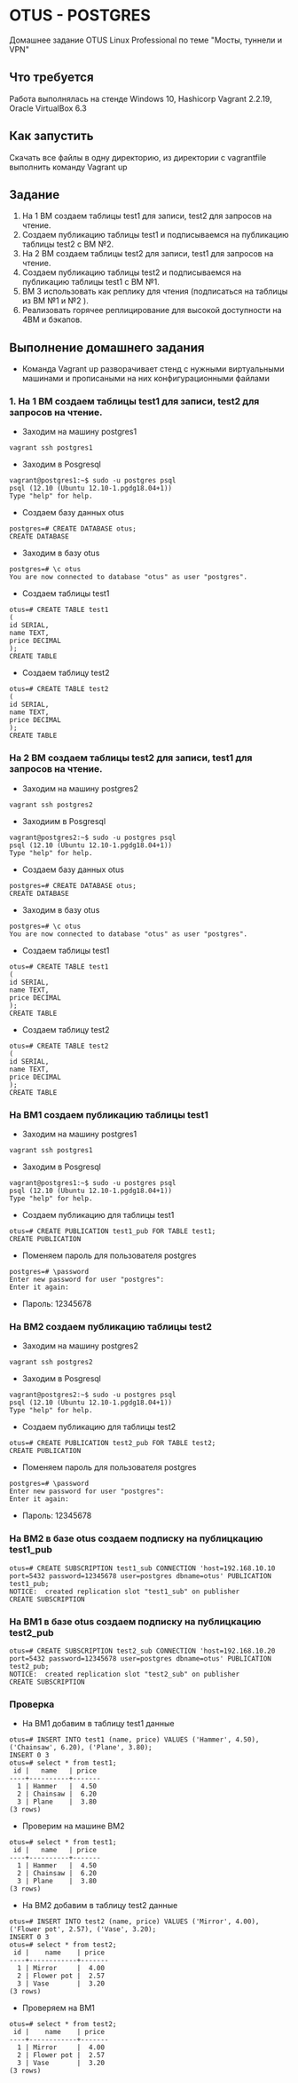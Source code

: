 # OTUS - POSTGRES
Домашнее задание OTUS Linux Professional по теме "Мосты, туннели и VPN"

## Что требуется
Работа выполнялась на стенде Windows 10, Hashicorp Vagrant 2.2.19, Oracle VirtualBox 6.3

## Как запустить
Скачать все файлы в одну директорию, из директории с vagrantfile выполнить команду Vagrant up

## Задание
1. На 1 ВМ создаем таблицы test1 для записи, test2 для запросов на чтение.
2. Создаем публикацию таблицы test1 и подписываемся на публикацию таблицы test2 с ВМ №2.
3. На 2 ВМ создаем таблицы test2 для записи, test1 для запросов на чтение.
4. Создаем публикацию таблицы test2 и подписываемся на публикацию таблицы test1 с ВМ №1.
5. ВМ 3 использовать как реплику для чтения (подписаться на таблицы из ВМ №1 и №2 ).
6. Реализовать горячее реплицирование для высокой доступности на 4ВМ и бэкапов.

## Выполнение домашнего задания
* Команда Vagrant up разворачивает стенд с нужными виртуальными машинами и прописаными на них конфигурационными файлами
### 1. На 1 ВМ создаем таблицы test1 для записи, test2 для запросов на чтение.
* Заходим на машину postgres1
```
vagrant ssh postgres1
```
* Заходим в Posgresql
```
vagrant@postgres1:~$ sudo -u postgres psql
psql (12.10 (Ubuntu 12.10-1.pgdg18.04+1))
Type "help" for help.
```
* Создаем базу данных otus
```
postgres=# CREATE DATABASE otus;
CREATE DATABASE
```
* Заходим в базу otus
```
postgres=# \c otus
You are now connected to database "otus" as user "postgres".
```
* Создаем таблицы test1
```
otus=# CREATE TABLE test1
(
id SERIAL,
name TEXT,
price DECIMAL
);
CREATE TABLE
```
* Создаем таблицу test2
```
otus=# CREATE TABLE test2
(
id SERIAL,
name TEXT,
price DECIMAL
);
CREATE TABLE
```
### На 2 ВМ создаем таблицы test2 для записи, test1 для запросов на чтение.
* Заходим на машину postgres2
```
vagrant ssh postgres2
```
* Заходиим в Posgresql
```
vagrant@postgres2:~$ sudo -u postgres psql
psql (12.10 (Ubuntu 12.10-1.pgdg18.04+1))
Type "help" for help.
```
* Создаем базу данных otus
```
postgres=# CREATE DATABASE otus;
CREATE DATABASE
```
* Заходим в базу otus
```
postgres=# \c otus
You are now connected to database "otus" as user "postgres".
```
* Создаем таблицы test1
```
otus=# CREATE TABLE test1
(
id SERIAL,
name TEXT,
price DECIMAL
);
CREATE TABLE
```
* Создаем таблицу test2
```
otus=# CREATE TABLE test2
(
id SERIAL,
name TEXT,
price DECIMAL
);
CREATE TABLE
```
### На ВМ1 создаем публикацию таблицы test1
* Заходим на машину postgres1
```
vagrant ssh postgres1
```
* Заходим в Posgresql
```
vagrant@postgres1:~$ sudo -u postgres psql
psql (12.10 (Ubuntu 12.10-1.pgdg18.04+1))
Type "help" for help.
```
* Создаем публикацию для таблицы test1
```
otus=# CREATE PUBLICATION test1_pub FOR TABLE test1;
CREATE PUBLICATION
```
* Поменяем пароль для пользователя postgres
```
postgres=# \password
Enter new password for user "postgres": 
Enter it again:
```
* Пароль: 12345678
### На ВМ2 создаем публикацию таблицы test2
* Заходим на машину postgres2
```
vagrant ssh postgres2
```
* Заходим в Posgresql
```
vagrant@postgres2:~$ sudo -u postgres psql
psql (12.10 (Ubuntu 12.10-1.pgdg18.04+1))
Type "help" for help.
```
* Создаем публикацию для таблицы test2
```
otus=# CREATE PUBLICATION test2_pub FOR TABLE test2;
CREATE PUBLICATION
```
* Поменяем пароль для пользователя postgres
```
postgres=# \password
Enter new password for user "postgres": 
Enter it again:
```
* Пароль: 12345678
### На ВМ2 в базе otus создаем подписку на публицкацию test1_pub
```
otus=# CREATE SUBSCRIPTION test1_sub CONNECTION 'host=192.168.10.10 port=5432 password=12345678 user=postgres dbname=otus' PUBLICATION test1_pub;
NOTICE:  created replication slot "test1_sub" on publisher
CREATE SUBSCRIPTION
```
### На ВМ1 в базе otus создаем подписку на публицкацию test2_pub
```
otus=# CREATE SUBSCRIPTION test2_sub CONNECTION 'host=192.168.10.20 port=5432 password=12345678 user=postgres dbname=otus' PUBLICATION test2_pub;
NOTICE:  created replication slot "test2_sub" on publisher
CREATE SUBSCRIPTION
```

### Проверка
* На ВМ1 добавим в таблицу test1 данные
```
otus=# INSERT INTO test1 (name, price) VALUES ('Hammer', 4.50), ('Chainsaw', 6.20), ('Plane', 3.80);
INSERT 0 3
otus=# select * from test1;
 id |   name   | price 
----+----------+-------
  1 | Hammer   |  4.50
  2 | Chainsaw |  6.20
  3 | Plane    |  3.80
(3 rows)
```
* Проверим на машине ВМ2
```
otus=# select * from test1;
 id |   name   | price 
----+----------+-------
  1 | Hammer   |  4.50
  2 | Chainsaw |  6.20
  3 | Plane    |  3.80
(3 rows)
```
* На ВМ2 добавим в таблицу test2 данные
```
otus=# INSERT INTO test2 (name, price) VALUES ('Mirror', 4.00), ('Flower pot', 2.57), ('Vase', 3.20);
INSERT 0 3
otus=# select * from test2;
 id |    name    | price 
----+------------+-------
  1 | Mirror     |  4.00
  2 | Flower pot |  2.57
  3 | Vase       |  3.20
(3 rows)
```
* Проверяем на ВМ1
```
otus=# select * from test2;
 id |    name    | price 
----+------------+-------
  1 | Mirror     |  4.00
  2 | Flower pot |  2.57
  3 | Vase       |  3.20
(3 rows)
```


